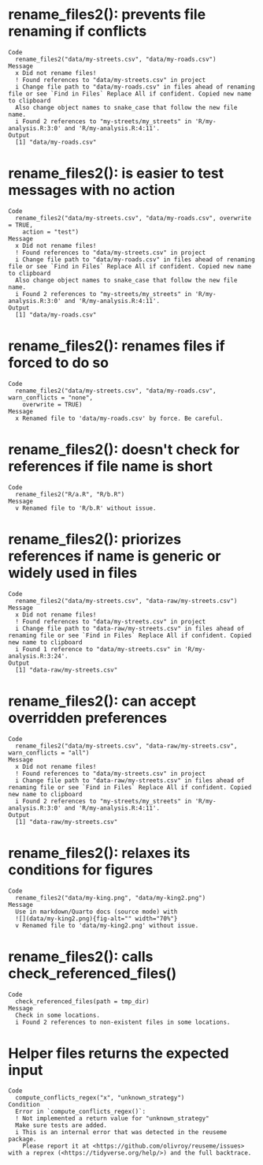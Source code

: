 # rename_files2(): prevents file renaming if conflicts

    Code
      rename_files2("data/my-streets.csv", "data/my-roads.csv")
    Message
      x Did not rename files!
      ! Found references to "data/my-streets.csv" in project
      i Change file path to "data/my-roads.csv" in files ahead of renaming file or see `Find in Files` Replace All if confident. Copied new name to clipboard
      Also change object names to snake_case that follow the new file name.
      i Found 2 references to "my-streets/my_streets" in 'R/my-analysis.R:3:0' and 'R/my-analysis.R:4:11'.
    Output
      [1] "data/my-roads.csv"

# rename_files2(): is easier to test messages with no action

    Code
      rename_files2("data/my-streets.csv", "data/my-roads.csv", overwrite = TRUE,
        action = "test")
    Message
      x Did not rename files!
      ! Found references to "data/my-streets.csv" in project
      i Change file path to "data/my-roads.csv" in files ahead of renaming file or see `Find in Files` Replace All if confident. Copied new name to clipboard
      Also change object names to snake_case that follow the new file name.
      i Found 2 references to "my-streets/my_streets" in 'R/my-analysis.R:3:0' and 'R/my-analysis.R:4:11'.
    Output
      [1] "data/my-roads.csv"

# rename_files2(): renames files if forced to do so

    Code
      rename_files2("data/my-streets.csv", "data/my-roads.csv", warn_conflicts = "none",
        overwrite = TRUE)
    Message
      x Renamed file to 'data/my-roads.csv' by force. Be careful.

# rename_files2(): doesn't check for references if file name is short

    Code
      rename_files2("R/a.R", "R/b.R")
    Message
      v Renamed file to 'R/b.R' without issue.

# rename_files2(): priorizes references if name is generic or widely used in files

    Code
      rename_files2("data/my-streets.csv", "data-raw/my-streets.csv")
    Message
      x Did not rename files!
      ! Found references to "data/my-streets.csv" in project
      i Change file path to "data-raw/my-streets.csv" in files ahead of renaming file or see `Find in Files` Replace All if confident. Copied new name to clipboard
      i Found 1 reference to "data/my-streets.csv" in 'R/my-analysis.R:3:24'.
    Output
      [1] "data-raw/my-streets.csv"

# rename_files2(): can accept overridden preferences

    Code
      rename_files2("data/my-streets.csv", "data-raw/my-streets.csv", warn_conflicts = "all")
    Message
      x Did not rename files!
      ! Found references to "data/my-streets.csv" in project
      i Change file path to "data-raw/my-streets.csv" in files ahead of renaming file or see `Find in Files` Replace All if confident. Copied new name to clipboard
      i Found 2 references to "my-streets/my_streets" in 'R/my-analysis.R:3:0' and 'R/my-analysis.R:4:11'.
    Output
      [1] "data-raw/my-streets.csv"

# rename_files2(): relaxes its conditions for figures

    Code
      rename_files2("data/my-king.png", "data/my-king2.png")
    Message
      Use in markdown/Quarto docs (source mode) with
      ![](data/my-king2.png){fig-alt="" width="70%"}
      v Renamed file to 'data/my-king2.png' without issue.

# rename_files2(): calls check_referenced_files()

    Code
      check_referenced_files(path = tmp_dir)
    Message
      Check in some locations.
      i Found 2 references to non-existent files in some locations.

# Helper files returns the expected input

    Code
      compute_conflicts_regex("x", "unknown_strategy")
    Condition
      Error in `compute_conflicts_regex()`:
      ! Not implemented a return value for "unknown_strategy"
      Make sure tests are added.
      i This is an internal error that was detected in the reuseme package.
        Please report it at <https://github.com/olivroy/reuseme/issues> with a reprex (<https://tidyverse.org/help/>) and the full backtrace.

